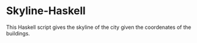 # Skyline-Haskell

This Haskell script gives the skyline of the city given the coordenates of the buildings.
